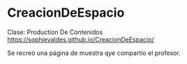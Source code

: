 # CreacionDeEspacio
Clase: Production De Contenidos
https://sophievaldes.github.io/CreacionDeEspacio/

Se recreó una página de muestra qye compartío el profesor.
